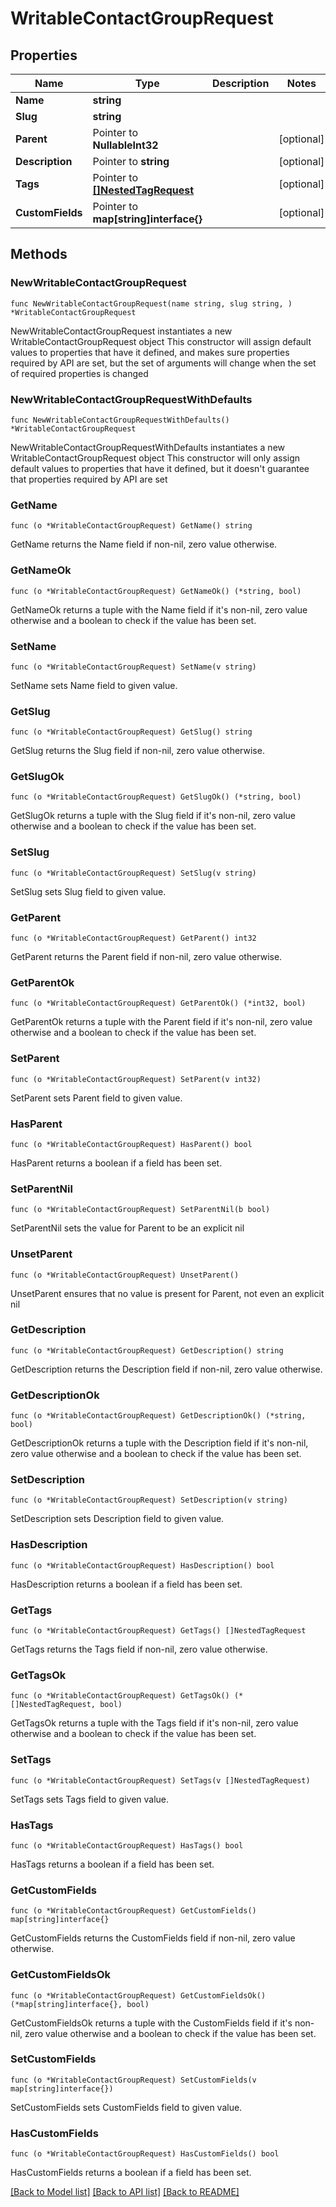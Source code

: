 # WritableContactGroupRequest

## Properties

Name | Type | Description | Notes
------------ | ------------- | ------------- | -------------
**Name** | **string** |  | 
**Slug** | **string** |  | 
**Parent** | Pointer to **NullableInt32** |  | [optional] 
**Description** | Pointer to **string** |  | [optional] 
**Tags** | Pointer to [**[]NestedTagRequest**](NestedTagRequest.md) |  | [optional] 
**CustomFields** | Pointer to **map[string]interface{}** |  | [optional] 

## Methods

### NewWritableContactGroupRequest

`func NewWritableContactGroupRequest(name string, slug string, ) *WritableContactGroupRequest`

NewWritableContactGroupRequest instantiates a new WritableContactGroupRequest object
This constructor will assign default values to properties that have it defined,
and makes sure properties required by API are set, but the set of arguments
will change when the set of required properties is changed

### NewWritableContactGroupRequestWithDefaults

`func NewWritableContactGroupRequestWithDefaults() *WritableContactGroupRequest`

NewWritableContactGroupRequestWithDefaults instantiates a new WritableContactGroupRequest object
This constructor will only assign default values to properties that have it defined,
but it doesn't guarantee that properties required by API are set

### GetName

`func (o *WritableContactGroupRequest) GetName() string`

GetName returns the Name field if non-nil, zero value otherwise.

### GetNameOk

`func (o *WritableContactGroupRequest) GetNameOk() (*string, bool)`

GetNameOk returns a tuple with the Name field if it's non-nil, zero value otherwise
and a boolean to check if the value has been set.

### SetName

`func (o *WritableContactGroupRequest) SetName(v string)`

SetName sets Name field to given value.


### GetSlug

`func (o *WritableContactGroupRequest) GetSlug() string`

GetSlug returns the Slug field if non-nil, zero value otherwise.

### GetSlugOk

`func (o *WritableContactGroupRequest) GetSlugOk() (*string, bool)`

GetSlugOk returns a tuple with the Slug field if it's non-nil, zero value otherwise
and a boolean to check if the value has been set.

### SetSlug

`func (o *WritableContactGroupRequest) SetSlug(v string)`

SetSlug sets Slug field to given value.


### GetParent

`func (o *WritableContactGroupRequest) GetParent() int32`

GetParent returns the Parent field if non-nil, zero value otherwise.

### GetParentOk

`func (o *WritableContactGroupRequest) GetParentOk() (*int32, bool)`

GetParentOk returns a tuple with the Parent field if it's non-nil, zero value otherwise
and a boolean to check if the value has been set.

### SetParent

`func (o *WritableContactGroupRequest) SetParent(v int32)`

SetParent sets Parent field to given value.

### HasParent

`func (o *WritableContactGroupRequest) HasParent() bool`

HasParent returns a boolean if a field has been set.

### SetParentNil

`func (o *WritableContactGroupRequest) SetParentNil(b bool)`

 SetParentNil sets the value for Parent to be an explicit nil

### UnsetParent
`func (o *WritableContactGroupRequest) UnsetParent()`

UnsetParent ensures that no value is present for Parent, not even an explicit nil
### GetDescription

`func (o *WritableContactGroupRequest) GetDescription() string`

GetDescription returns the Description field if non-nil, zero value otherwise.

### GetDescriptionOk

`func (o *WritableContactGroupRequest) GetDescriptionOk() (*string, bool)`

GetDescriptionOk returns a tuple with the Description field if it's non-nil, zero value otherwise
and a boolean to check if the value has been set.

### SetDescription

`func (o *WritableContactGroupRequest) SetDescription(v string)`

SetDescription sets Description field to given value.

### HasDescription

`func (o *WritableContactGroupRequest) HasDescription() bool`

HasDescription returns a boolean if a field has been set.

### GetTags

`func (o *WritableContactGroupRequest) GetTags() []NestedTagRequest`

GetTags returns the Tags field if non-nil, zero value otherwise.

### GetTagsOk

`func (o *WritableContactGroupRequest) GetTagsOk() (*[]NestedTagRequest, bool)`

GetTagsOk returns a tuple with the Tags field if it's non-nil, zero value otherwise
and a boolean to check if the value has been set.

### SetTags

`func (o *WritableContactGroupRequest) SetTags(v []NestedTagRequest)`

SetTags sets Tags field to given value.

### HasTags

`func (o *WritableContactGroupRequest) HasTags() bool`

HasTags returns a boolean if a field has been set.

### GetCustomFields

`func (o *WritableContactGroupRequest) GetCustomFields() map[string]interface{}`

GetCustomFields returns the CustomFields field if non-nil, zero value otherwise.

### GetCustomFieldsOk

`func (o *WritableContactGroupRequest) GetCustomFieldsOk() (*map[string]interface{}, bool)`

GetCustomFieldsOk returns a tuple with the CustomFields field if it's non-nil, zero value otherwise
and a boolean to check if the value has been set.

### SetCustomFields

`func (o *WritableContactGroupRequest) SetCustomFields(v map[string]interface{})`

SetCustomFields sets CustomFields field to given value.

### HasCustomFields

`func (o *WritableContactGroupRequest) HasCustomFields() bool`

HasCustomFields returns a boolean if a field has been set.


[[Back to Model list]](../README.md#documentation-for-models) [[Back to API list]](../README.md#documentation-for-api-endpoints) [[Back to README]](../README.md)


